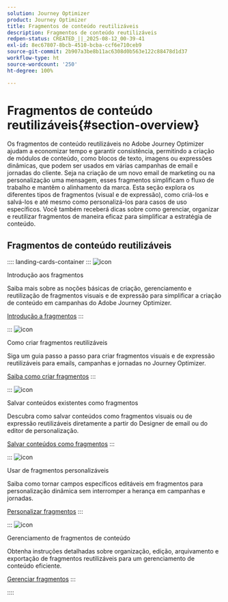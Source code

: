 ```yaml
---
solution: Journey Optimizer
product: Journey Optimizer
title: Fragmentos de conteúdo reutilizáveis
description: Fragmentos de conteúdo reutilizáveis
redpen-status: CREATED_||_2025-08-12_00-39-41
exl-id: 8ec67807-8bcb-4510-bcba-ccf6e710ceb9
source-git-commit: 2b907a3be8b11ac6308d0b563e122c88478d1d37
workflow-type: ht
source-wordcount: '250'
ht-degree: 100%

---
```


# Fragmentos de conteúdo reutilizáveis{#section-overview}

Os fragmentos de conteúdo reutilizáveis no Adobe Journey Optimizer ajudam a economizar tempo e garantir consistência, permitindo a criação de módulos de conteúdo, como blocos de texto, imagens ou expressões dinâmicas, que podem ser usados em várias campanhas de email e jornadas do cliente. Seja na criação de um novo email de marketing ou na personalização uma mensagem, esses fragmentos simplificam o fluxo de trabalho e mantêm o alinhamento da marca. Esta seção explora os diferentes tipos de fragmentos (visual e de expressão), como criá-los e salvá-los e até mesmo como personalizá-los para casos de uso específicos. Você também receberá dicas sobre como gerenciar, organizar e reutilizar fragmentos de maneira eficaz para simplificar a estratégia de conteúdo.

## Fragmentos de conteúdo reutilizáveis

:::: landing-cards-container
:::
![icon](https://cdn.experienceleague.adobe.com/icons/book.svg?lang=pt-BR)

Introdução aos fragmentos

Saiba mais sobre as noções básicas de criação, gerenciamento e reutilização de fragmentos visuais e de expressão para simplificar a criação de conteúdo em campanhas do Adobe Journey Optimizer.

[Introdução a fragmentos](../using/content-management/fragments.md)
:::

:::
![icon](https://cdn.experienceleague.adobe.com/icons/circle-play.svg?lang=pt-BR)

Como criar fragmentos reutilizáveis

Siga um guia passo a passo para criar fragmentos visuais e de expressão reutilizáveis para emails, campanhas e jornadas no Journey Optimizer.

[Saiba como criar fragmentos](../using/content-management/create-fragments.md)
:::

:::
![icon](https://cdn.experienceleague.adobe.com/icons/list-check.svg?lang=pt-BR)

Salvar conteúdos existentes como fragmentos

Descubra como salvar conteúdos como fragmentos visuais ou de expressão reutilizáveis diretamente a partir do Designer de email ou do editor de personalização.

[Salvar conteúdos como fragmentos](../using/content-management/save-fragments.md)
:::

:::
![icon](https://cdn.experienceleague.adobe.com/icons/puzzle-piece.svg?lang=pt-BR)

Usar de fragmentos personalizáveis

Saiba como tornar campos específicos editáveis em fragmentos para personalização dinâmica sem interromper a herança em campanhas e jornadas.

[Personalizar fragmentos](../using/content-management/customizable-fragments.md)
:::

:::
![icon](https://cdn.experienceleague.adobe.com/icons/gear.svg?lang=pt-BR)

Gerenciamento de fragmentos de conteúdo

Obtenha instruções detalhadas sobre organização, edição, arquivamento e exportação de fragmentos reutilizáveis para um gerenciamento de conteúdo eficiente.

[Gerenciar fragmentos](../using/content-management/manage-fragments.md)
:::

::::
